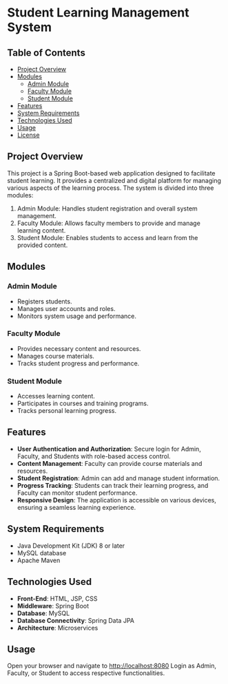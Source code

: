 # Student Learning Management System

## Table of Contents
- [Project Overview](#project-overview)
- [Modules](#modules)
  - [Admin Module](#admin-module)
  - [Faculty Module](#faculty-module)
  - [Student Module](#student-module)
- [Features](#features)
- [System Requirements](#system-requirements)
- [Technologies Used](#technologies-used)
- [Usage](#usage)
- [License](#license)

## Project Overview

This project is a Spring Boot-based web application designed to facilitate student learning. It provides a centralized and digital platform for managing various aspects of the learning process. The system is divided into three modules:

1. Admin Module: Handles student registration and overall system management.
2. Faculty Module: Allows faculty members to provide and manage learning content.
3. Student Module: Enables students to access and learn from the provided content.

## Modules

### Admin Module
- Registers students.
- Manages user accounts and roles.
- Monitors system usage and performance.

### Faculty Module
- Provides necessary content and resources.
- Manages course materials.
- Tracks student progress and performance.

### Student Module
- Accesses learning content.
- Participates in courses and training programs.
- Tracks personal learning progress.

## Features

- **User Authentication and Authorization**: Secure login for Admin, Faculty, and Students with role-based access control.
- **Content Management**: Faculty can provide course materials and resources.
- **Student Registration**: Admin can add and manage student information.
- **Progress Tracking**: Students can track their learning progress, and Faculty can monitor student performance.
- **Responsive Design**: The application is accessible on various devices, ensuring a seamless learning experience.

## System Requirements

- Java Development Kit (JDK) 8 or later
- MySQL database
- Apache Maven

## Technologies Used

- **Front-End**: HTML, JSP, CSS
- **Middleware**: Spring Boot
- **Database**: MySQL
- **Database Connectivity**: Spring Data JPA
- **Architecture**: Microservices

## Usage

Open your browser and navigate to [http://localhost:8080](http://localhost:8080)
Login as Admin, Faculty, or Student to access respective functionalities.


